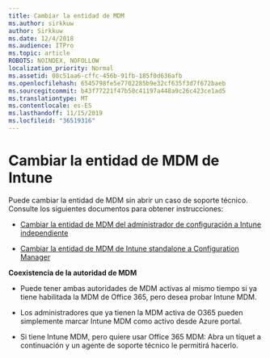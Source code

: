 ```yaml
---
title: Cambiar la entidad de MDM
ms.author: sirkkuw
author: Sirkkuw
ms.date: 12/4/2018
ms.audience: ITPro
ms.topic: article
ROBOTS: NOINDEX, NOFOLLOW
localization_priority: Normal
ms.assetid: 08c51aa6-cffc-456b-91fb-185f0d636afb
ms.openlocfilehash: 6545798fe5e7702285b9e32cf635f3d7f672baeb
ms.sourcegitcommit: b43f77221f47b50c41197a448a9c26c423ce1ad5
ms.translationtype: MT
ms.contentlocale: es-ES
ms.lasthandoff: 11/15/2019
ms.locfileid: "36519316"
---
```

# <a name="change-intune-mdm-authority"></a>Cambiar la entidad de MDM de Intune

Puede cambiar la entidad de MDM sin abrir un caso de soporte técnico. Consulte los siguientes documentos para obtener instrucciones:
  
- [Cambiar la entidad de MDM del administrador de configuración a Intune independiente](https://docs.microsoft.com/sccm/mdm/deploy-use/migrate-change-mdm-authority)
    
- [Cambiar la entidad de MDM de Intune standalone a Configuration Manager](https://docs.microsoft.com/sccm/mdm/deploy-use/change-mdm-authority)
    
 **Coexistencia de la autoridad de MDM**
  
- Puede tener ambas autoridades de MDM activas al mismo tiempo si ya tiene habilitada la MDM de Office 365, pero desea probar Intune MDM.
    
- Los administradores que ya tienen la MDM activa de O365 pueden simplemente marcar Intune MDM como activo desde Azure portal.
    
- Si tiene Intune MDM, pero quiere usar Office 365 MDM: Abra un tíquet a continuación y un agente de soporte técnico le permitirá hacerlo.
    

